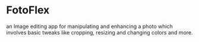 # FotoFlex
 an Image editing app for manipulating and enhancing a photo which involves basic tweaks like
cropping, resizing and changing colors and more.

